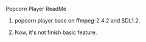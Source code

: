 Popcorn Player ReadMe

1. popcorn player base on ffmpeg-2.4.2 and SDL1.2.

2. Now, it's not finish basic feature.
